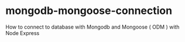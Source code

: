 # mongodb-mongoose-connection
How to connect to database with Mongodb and Mongoose ( ODM ) with Node Express
